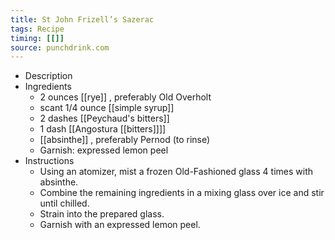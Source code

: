 ```yaml
---
title: St John Frizell’s Sazerac
tags: Recipe
timing: [[]]
source: punchdrink.com
---
```


- Description
- Ingredients
	- 2 ounces [[rye]] , preferably Old Overholt
	- scant 1/4 ounce [[simple syrup]]
	- 2 dashes [[Peychaud's bitters]]
	- 1 dash [[Angostura [[bitters]]]]
	- [[absinthe]] , preferably Pernod (to rinse)
	- Garnish: expressed lemon peel
- Instructions
	- Using an atomizer, mist a frozen Old-Fashioned glass 4 times with absinthe.
	- Combine the remaining ingredients in a mixing glass over ice and stir until chilled.
	- Strain into the prepared glass.
	- Garnish with an expressed lemon peel.
